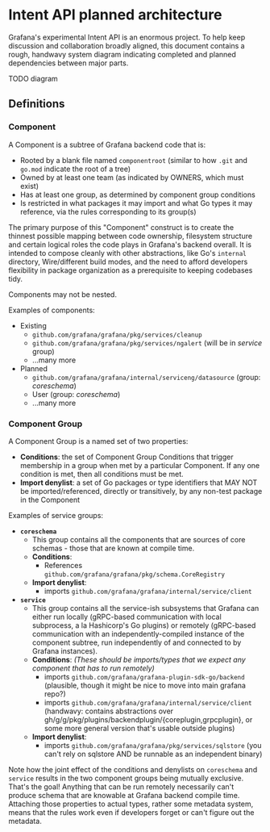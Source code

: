 # Intent API planned architecture

Grafana's experimental Intent API is an enormous project. To help keep discussion and collaboration broadly aligned, this document contains a rough, handwavy system diagram indicating completed and planned dependencies between major parts.

TODO diagram

## Definitions

### Component

A Component is a subtree of Grafana backend code that is:

- Rooted by a blank file named `componentroot` (similar to how `.git` and `go.mod` indicate the root of a tree)
- Owned by at least one team (as indicated by OWNERS, which must exist)
- Has at least one group, as determined by component group conditions
- Is restricted in what packages it may import and what Go types it may reference, via the rules corresponding to its group(s)

The primary purpose of this "Component" construct is to create the thinnest possible mapping between code ownership, filesystem structure and certain logical roles the code plays in Grafana's backend overall. It is intended to compose cleanly with other abstractions, like Go's `internal` directory, Wire/different build modes, and the need to afford developers flexibility in package organization as a prerequisite to keeping codebases tidy.

Components may not be nested.

Examples of components:

- Existing
  - `github.com/grafana/grafana/pkg/services/cleanup`
  - `github.com/grafana/grafana/pkg/services/ngalert` (will be in _service_ group)
  - ...many more
- Planned
  - `github.com/grafana/grafana/internal/serviceng/datasource` (group: _coreschema_)
  - User (group: _coreschema_)
  - ...many more

### Component Group

A Component Group is a named set of two properties:

- **Conditions**: the set of Component Group Conditions that trigger membership in a group when met by a particular Component. If any one condition is met, then all conditions must be met.
- **Import denylist**: a set of Go packages or type identifiers that MAY NOT be imported/referenced, directly or transitively, by any non-test package in the Component

Examples of service groups:

- **`coreschema`**
  - This group contains all the components that are sources of core schemas - those that are known at compile time.
  - **Conditions**:
    - References `github.com/grafana/grafana/pkg/schema.CoreRegistry`
  - **Import denylist**:
    - imports `github.com/grafana/grafana/internal/service/client`
- **`service`**
  - This group contains all the service-ish subsystems that Grafana can either run locally (gRPC-based communication with local subprocess, a la Hashicorp's Go plugins) or remotely (gRPC-based communication with an independently-compiled instance of the component subtree, run independently of and connected to by Grafana instances).
  - **Conditions**: _(These should be imports/types that we expect any component that has to run remotely)_
    - imports `github.com/grafana/grafana-plugin-sdk-go/backend` (plausible, though it might be nice to move into main grafana repo?)
    - imports `github.com/grafana/grafana/internal/service/client` (handwavy: contains abstractions over gh/g/g/pkg/plugins/backendplugin/{coreplugin,grpcplugin}, or some more general version that's usable outside plugins)
  - **Import denylist**:
    - imports `github.com/grafana/grafana/pkg/services/sqlstore` (you can't rely on sqlstore AND be runnable as an independent binary)

Note how the joint effect of the conditions and denylists on `coreschema` and `service` results in the two component groups being mutually exclusive. That's the goal! Anything that can be run remotely necessarily can't produce schema that are knowable at Grafana backend compile time. Attaching those properties to actual types, rather some metadata system, means that the rules work even if developers forget or can't figure out the metadata.
